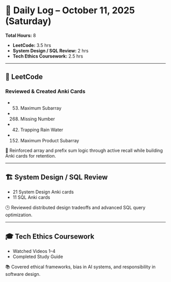 # 📅 Daily Log – October 11, 2025 (Saturday)

**Total Hours:** 8  
- **LeetCode:** 3.5 hrs  
- **System Design / SQL Review:** 2 hrs  
- **Tech Ethics Coursework:** 2.5 hrs  

---

## 🧠 LeetCode
### Reviewed & Created Anki Cards
- 53. Maximum Subarray  
- 268. Missing Number  
- 42. Trapping Rain Water  
- 152. Maximum Product Subarray  

🎯 Reinforced array and prefix sum logic through active recall while building Anki cards for retention.

---

## 🏗️ System Design / SQL Review
- 21 System Design Anki cards  
- 11 SQL Anki cards  

🕒 Reviewed distributed design tradeoffs and advanced SQL query optimization.

---

## 🎓 Tech Ethics Coursework
- Watched Videos 1–4  
- Completed Study Guide  

📚 Covered ethical frameworks, bias in AI systems, and responsibility in software design.